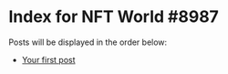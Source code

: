 # Index for NFT World #8987
Posts will be displayed in the order below:

- [Your first post](./001-first.md)

